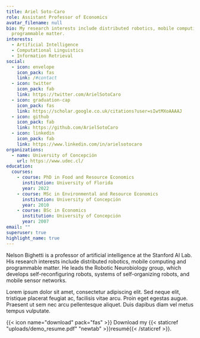 ```yaml
---
title: Ariel Soto-Caro
role: Assistant Professor of Economics
avatar_filename: null
bio: My research interests include distributed robotics, mobile computing and
  programmable matter.
interests:
  - Artificial Intelligence
  - Computational Linguistics
  - Information Retrieval
social:
  - icon: envelope
    icon_pack: fas
    link: /#contact
  - icon: twitter
    icon_pack: fab
    link: https://twitter.com/ArielSotoCaro
  - icon: graduation-cap
    icon_pack: fas
    link: https://scholar.google.co.uk/citations?user=sIwtMXoAAAAJ
  - icon: github
    icon_pack: fab
    link: https://github.com/ArielSotoCaro
  - icon: linkedin
    icon_pack: fab
    link: https://www.linkedin.com/in/arielsotocaro
organizations:
  - name: University of Concepción
    url: https://www.udec.cl/
education:
  courses:
    - course: PhD in Food and Resource Economics
      institution: University of Florida
      year: 2022
    - course: MSc in Environmental and Resource Economics
      institution: University of Concepción
      year: 2010
    - course: BSc in Economics
      institution: University of Concepción
      year: 2007
email: ""
superuser: true
highlight_name: true
---
```


Nelson Bighetti is a professor of artificial intelligence at the Stanford AI Lab. His research interests include distributed robotics, mobile computing and programmable matter. He leads the Robotic Neurobiology group, which develops self-reconfiguring robots, systems of self-organizing robots, and mobile sensor networks.

Lorem ipsum dolor sit amet, consectetur adipiscing elit. Sed neque elit, tristique placerat feugiat ac, facilisis vitae arcu. Proin eget egestas augue. Praesent ut sem nec arcu pellentesque aliquet. Duis dapibus diam vel metus tempus vulputate.

{{< icon name="download" pack="fas" >}} Download my {{< staticref "uploads/demo_resume.pdf" "newtab" >}}resumé{{< /staticref >}}.

